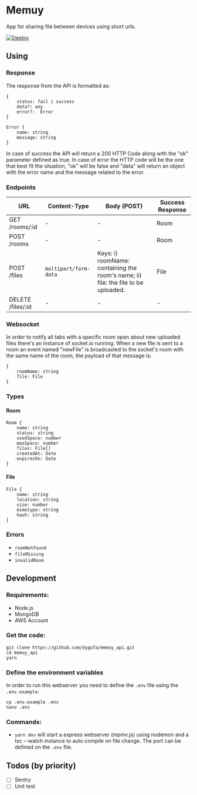 # Memuy
App for sharing file between devices using short urls.

[![Deploy](https://github.com/dygufa/memuy_api/actions/workflows/deploy.yml/badge.svg?branch=master)](https://github.com/dygufa/memuy_api/actions/workflows/deploy.yml)

## Using

### Response

The response from the API is formatted as:

```
{
    status: fail | success
    data?: any
    error?:  Error
}

Error {
    name: string
    message: string
}
```

In case of success the API will return a 200 HTTP Code along with the "ok" parameter defined as true. In case of error the HTTP code will be the one that best fit the situation, "ok" will be false and "data" will return an object with the error name and the message related to the error.

### Endpoints

URL | Content-Type | Body (POST) | Success Response |
--- | --- | --- | ---
GET /rooms/:id | - | - | Room
POST /rooms | - | - | Room
POST /files | `multipart/form-data` | Keys: i) roomName: containing the room's name; ii) file: the file to be uploaded. | File
DELETE /files/:id | - | - | -

### Websocket

In order to notify all tabs with a specific room open about new uploaded files there's an instance of socket.io running. When a new file is sent to a room an event named "newFile" is broadcasted to the socket's room with the same name of the room, the payload of that message is:

```
{
    roomName: string
    file: File
}
```

### Types


#### Room
```
Room {
    name: string
    status: string
    usedSpace: number
    maxSpace: number
    files: File[]
    createdAt: Date
    expiresOn: Date
}
```
#### File
```
File {
    name: string
    location: string
    size: number
    mimetype: string
    hash: string
}
```

### Errors

- `roomNotFound`
- `fileMissing`
- `invalidRoom`

## Development

### Requirements:

* Node.js
* MongoDB
* AWS Account

### Get the code:
```
git clone https://github.com/dygufa/memuy_api.git
cd memuy_api
yarn
```

### Define the environment variables

In order to run this webserver you need to define the `.env` file using the `.env.example`:

```
cp .env.example .env
nano .env
```

### Commands:

- `yarn dev` will start a express webserver (mpmv.js) using nodemon and a tsc --watch instance to auto compile on file change. The port can be defined on the `.env` file.

## Todos (by priority)

- [ ] Sentry
- [ ] Unit test
